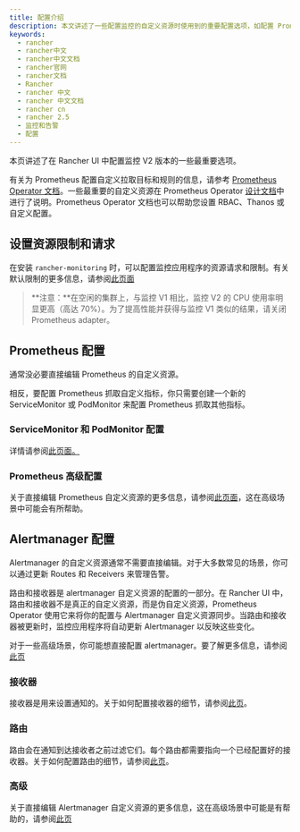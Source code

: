```yaml
---
title: 配置介绍
description: 本文讲述了一些配置监控的自定义资源时使用到的重要配置选项，如配置 Prometheus、为通知添加 CA 证书和配置拉取参数，并且提供了示例代码。
keywords:
  - rancher
  - rancher中文
  - rancher中文文档
  - rancher官网
  - rancher文档
  - Rancher
  - rancher 中文
  - rancher 中文文档
  - rancher cn
  - rancher 2.5
  - 监控和告警
  - 配置
---
```


本页讲述了在 Rancher UI 中配置监控 V2 版本的一些最重要选项。

有关为 Prometheus 配置自定义拉取目标和规则的信息，请参考 [Prometheus Operator 文档](https://github.com/prometheus-operator/prometheus-operator)。一些最重要的自定义资源在 Prometheus Operator [设计文档](https://github.com/prometheus-operator/prometheus-operator/blob/master/Documentation/design.md)中进行了说明。Prometheus Operator 文档也可以帮助您设置 RBAC、Thanos 或自定义配置。

## 设置资源限制和请求

在安装 `rancher-monitoring` 时，可以配置监控应用程序的资源请求和限制。有关默认限制的更多信息，请参阅[此页面](/docs/rancher2.5/monitoring-alerting/configuration/helm-chart-options/#配置资源限制和请求)

> **注意：**在空闲的集群上，与监控 V1 相比，监控 V2 的 CPU 使用率明显更高（高达 70%）。为了提高性能并获得与监控 V1 类似的结果，请关闭 Prometheus adapter。

## Prometheus 配置

通常没必要直接编辑 Prometheus 的自定义资源。

相反，要配置 Prometheus 抓取自定义指标，你只需要创建一个新的 ServiceMonitor 或 PodMonitor 来配置 Prometheus 抓取其他指标。

### ServiceMonitor 和 PodMonitor 配置

详情请参阅[此页面。](./servicemonitor-podmonitor/)

### Prometheus 高级配置

关于直接编辑 Prometheus 自定义资源的更多信息，请参阅[此页面](./advanced/prometheus/)，这在高级场景中可能会有所帮助。

## Alertmanager 配置

Alertmanager 的自定义资源通常不需要直接编辑。对于大多数常见的场景，你可以通过更新 Routes 和 Receivers 来管理告警。

路由和接收器是 alertmanager 自定义资源的配置的一部分。在 Rancher UI 中，路由和接收器不是真正的自定义资源，而是伪自定义资源，Prometheus Operator 使用它来将你的配置与 Alertmanager 自定义资源同步。当路由和接收器被更新时，监控应用程序将自动更新 Alertmanager 以反映这些变化。

对于一些高级场景，你可能想直接配置 alertmanager。要了解更多信息，请参阅[此页](./advanced/alertmanager/)

### 接收器

接收器是用来设置通知的。关于如何配置接收器的细节，请参阅[此页](./receiver/)。

### 路由

路由会在通知到达接收者之前过滤它们。每个路由都需要指向一个已经配置好的接收器。关于如何配置路由的细节，请参阅[此页](./route/)。

### 高级

关于直接编辑 Alertmanager 自定义资源的更多信息，这在高级场景中可能是有帮助的，请参阅[此页](./advanced/alertmanager/)
